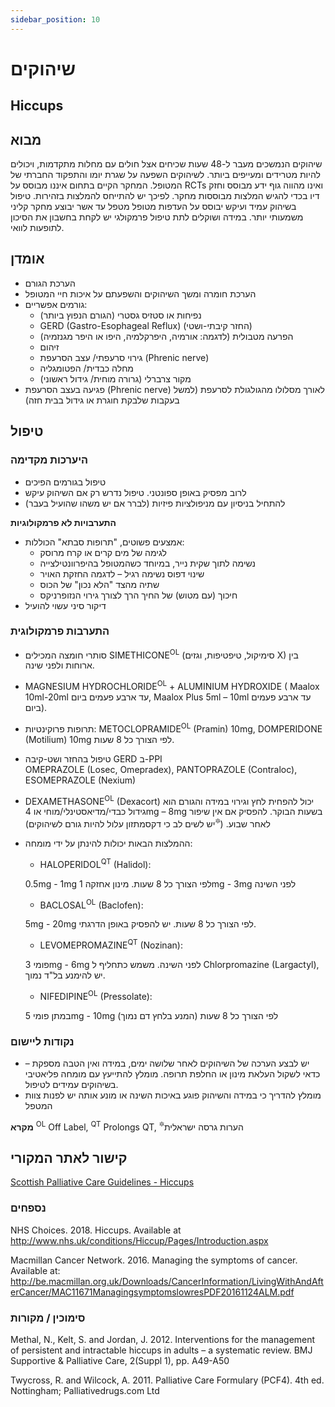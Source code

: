 ```yaml
---
sidebar_position: 10
---
```


# שיהוקים
## Hiccups

## מבוא

שיהוקים הנמשכים מעבר ל-48 שעות שכיחים אצל חולים עם מחלות מתקדמות, ויכולים להיות מטרידים ומעייפים ביותר. לשיהוקים השפעה על שגרת יומו והתפקוד  החברתי של המטופל. המחקר הקיים בתחום איננו מבוסס על RCTs ואינו מהווה גוף ידע מבוסס וחזק דיו בכדי להגיש המלצות מבוססות מחקר. לפיכך יש להתייחס להמלצות בזהירות. טיפול בשיהוק עמיד ועיקש יבוסס על העדפות מטופל מטפל עד אשר יבוצע מחקר קליני משמעותי יותר. במידה ושוקלים לתת טיפול פרמקולגי יש לקחת בחשבון את הסיכון לתופעות לוואי.

## אומדן
-	הערכת הגורם
-	הערכת חומרה ומשך השיהוקים והשפעתם על איכות חיי המטופל
-	גורמים אפשריים:
    - נפיחות או סטזיס גסטרי (הגורם הנפוץ ביותר)
    - GERD (Gastro-Esophageal Reflux) (החזר קיבתי-ושטי)
    - הפרעה מטבולית (לדגמה: אורמיה, היפרקלמיה, היפו או היפר מגנזמיה)
    - זיהום
    - גירוי סרעפתי/ עצב הסרעפת (Phrenic nerve)
    - מחלה כבדית/ הפטומגליה
    - מקור צרברלי (גרורה מוחית/ גידול ראשוני)
-	פגיעה בעצב הסרעפת (Phrenic nerve) לאורך מסלולו מהגולגולת לסרעפת (למשל בעקבות שלבקת חוגרת או גידול בבית חזה)

## טיפול
### היערכות מקדימה
-	טיפול בגורמים הפיכים
-	לרוב מפסיק באופן ספונטני. טיפול נדרש רק אם השיהוק עיקש
-	להתחיל בניסיון עם מניפולציות פיזיות (לברר אם יש משהו שהועיל בעבר)

**התערבויות לא פרמקולוגיות**
-	אמצעים פשוטים, "תרופות סבתא" הכוללות:
    - לגימה של מים קרים או קרח מרוסק
    - נשימה לתוך שקית נייר, במיוחד כשהמטופל בהיפרוונטילצייה
    - שינוי דפוס נשימה רגיל – לדגמה החזקת האויר
    - שתיה מהצד "הלא נכון" של הכוס
    - חיכוך (עם  מטוש) של החיך הרך לצורך גירוי הנזופרניקס
-	דיקור סיני עשוי להועיל

### התערבות פרמקולוגית
 
-	סותרי חומצה המכילים  SIMETHICONE<sup>OL</sup> (סימיקול, טיפטיפות, וגזים X) בין ארוחות ולפני שינה.
-	 MAGNESIUM HYDROCHLORIDE<sup>OL</sup> + ALUMINIUM HYDROXIDE ( Maalox 10ml-20ml עד ארבע פעמים ביום, Maalox Plus 5ml – 10ml עד ארבע פעמים ביום).
-	תרופות פרוקינטיות:
 METOCLOPRAMIDE<sup>OL</sup> (Pramin) 10mg, DOMPERIDONE (Motilium) 10mg לפי הצורך כל 8 שעות.
-	טיפול בהחזר ושט-קיבה  GERD ב-PPI  
  OMEPRAZOLE (Losec, Omepradex), PANTOPRAZOLE (Contraloc), ESOMEPRAZOLE (Nexium)
-	DEXAMETHASONE<sup>OL</sup> (Dexacort) יכול להפחית לחץ וגירוי במידה והגורם הוא גידול כבדי/מדיאסטינלי/מוחי או 4mg – 8mg בשעות הבוקר. להפסיק אם אין שיפור לאחר שבוע. (<sup>🔯</sup>יש לשים לב כי דקסמתזון עלול להיות גורם לשיהוקים)
-	ההמלצות הבאות יכולות להינתן על ידי מומחה:
    - HALOPERIDOL<sup>QT</sup> (Halidol):  

     0.5mg - 1mg לפי הצורך כל 8 שעות. מינון אחזקה 1mg - 3mg לפני השינה 
      
    - BACLOSAL<sup>OL</sup> (Baclofen):  

     5mg - 20mg לפי הצורך כל 8 שעות. יש להפסיק באופן הדרגתי.
    - LEVOMEPROMAZINE<sup>QT</sup> (Nozinan):  

     פומי 3mg - 6mg לפני השינה. משמש כתחליף ל Chlorpromazine (Largactyl), יש להימנע בל"ד נמוך.
    - NIFEDIPINE<sup>OL</sup> (Pressolate):  

     במתן פומי 5mg - 10mg לפי הצורך כל 8 שעות (המנע בלחץ דם נמוך)

### נקודות ליישום
-	יש לבצע הערכה של השיהוקים לאחר שלושה ימים, במידה ואין הטבה מספקת – כדאי לשקול העלאת מינון או החלפת תרופה. מומלץ להתייעץ עם מומחה פליאטיבי בשיהוקים עמידים לטיפול.
-	מומלץ להדריך כי במידה והשיהוק פוגע באיכות השינה או מונע אותה יש לפנות צוות  המטפל
  

**מקרא**
<sup>OL</sup> Off Label, <sup>QT</sup> Prolongs QT, <sup>🔯</sup>הערות גרסה ישראלית 

## קישור לאתר המקורי
[Scottish Palliative Care Guidelines - Hiccups](https://rightdecisions.scot.nhs.uk/scottish-palliative-care-guidelines/symptom-control/hiccups)


### נספחים
NHS Choices. 2018. Hiccups. Available at http://www.nhs.uk/conditions/Hiccup/Pages/Introduction.aspx  

Macmillan Cancer Network. 2016. Managing the symptoms of cancer. Available at: http://be.macmillan.org.uk/Downloads/CancerInformation/LivingWithAndAfterCancer/MAC11671ManagingsymptomslowresPDF20161124ALM.pdf

### סימוכין / מקורות
Methal, N., Kelt, S. and Jordan, J. 2012. Interventions for the management of persistent and intractable hiccups in adults – a systematic review. BMJ Supportive & Palliative Care, 2(Suppl 1), pp. A49-A50  

Twycross, R. and Wilcock, A. 2011. Palliative Care Formulary (PCF4). 4th ed. Nottingham; Palliativedrugs.com Ltd


